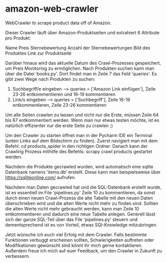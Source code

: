# amazon-web-crawler
WebCrawler to scrape product data off of Amazon.

Dieser Crawler läuft über Amazon-Produktseiten und extrahiert 6 Attribute pro Produkt:

Name
Preis
Sternebewertung
Anzahl der Sternebewertungen
Bild des Produktes
Link zur Produktseite

Darüber hinaus wird das aktuelle Datum des Crawl-Prozesses gespeichert, um Preis Monitoring zu ermöglichen.
Nach Produkten suchen kann man über die Datei 'books.py'.
Dort findet man in Zeile 7 das Feld 'queries'.
Es gibt zwei Wege nach Produkten zu suchen:
1. Suchbegriff/e eingeben --> queries = ['Amazon Link einfügen'], Zeile 23-26 entkommentieren und 16-19 kommentieren
2. Link/s eingeben --> queries = ['Suchbegriff'], Zeile 16-19 entkommentieren, Zeile 23-26 kommentieren

Um alle Seiten crawlen zu lassen und nicht nur die Erste, müssen Zeile 64 bis 67 entkommentiert werden.
Wenn man nur etwas testen möchte, ist es natürlich effizienter nur die erste Seite zu crawlen ;)

Um den Crawler zu starten öffnet man in der Pycharm IDE ein Terminal (unten Links auf dem Bildschirm zu finden).
Zuerst navigiert man mit dem Befehl: cd products_spider in den richtigen Ordner.
Danach kann der Crawling Prozess mithilfe des Befehls: scrapy crawl products gestartet werden.

Nachdem die Produkte gecrawled wurden, wird automatisch eine sqlite Datenbank namens 'items.db' erstellt.
Diese kann man beispielsweise über https://sqliteonline.com/ aufrufen.

Nachdem man Daten gecrawled hat und die SQL-Datenbank erstellt wurde, ist es essentiell im File 'pipelines.py' Zeile
10 zu kommentieren, da sonst durch einen neuen Crawl-Prozess die alte Tabelle mit den neuen Daten überschrieben wird
und die alten Werte nicht mehr zu finden sind.
Sollten die alten Werte nicht mehr gebraucht werden, kann man Zeile 10 entkommentieren und dadurch eine neue Tabelle
anlegen.
Generell lässt sich der ganze SQL-Teil über das File 'pipelines.py' steuern und dementsprechend ist es von Vorteil,
etwas SQl-Knowledge mitzubringen.

Jetzt wünsche ich euch viel Erfolg mit dem Crawler. Falls bestimmte Funktionen verbuggt erscheinen sollten,
Schwierigkeiten auftreten oder Modifikationen gewünscht sind könnt ihr mich gerne kontaktieren.
Außerdem freue ich mich auf euer Feedback, um den Crawler in Zukunft zu verbessern.
